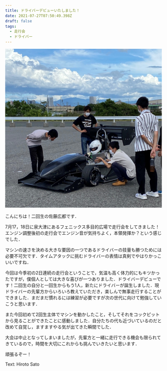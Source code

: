 ```yaml
---
title: ドライバーデビューいたしました！
date: 2021-07-27T07:50:49.398Z
draft: false
tags:
  - 走行会
  - ドライバー
---
```

![](s__3850475-2-.jpg)

こんにちは！二回生の佐藤広都です．

7月17，18日に泉大津にあるフェニックス多目的広場で走行会をしてきました！エンジン調整後初の走行会でエンジン音が気持ちよく，本領発揮か？という感じでした．

マシンの速さを決める大きな要因の一つであるドライバーの技量も勝つためには必要不可欠です．タイムアタックに挑むドライバーの表情は真剣でやはりかっこいいですね．

今回は今季初の2日連続の走行会ということで，気温も高く体力的にもキツかったですが，僕個人としては大きな喜びが一つありました．ドライバーデビューです！二回生の自分と一回生からもう1人，新たにドライバーが誕生しました．現ドライバーの先輩方からいろいろ教えていただき，楽しんで無事走行することができました．まだまだ慣れるには練習が必要ですが次の世代に向けて勉強していこうと思います．

また今回初めて2回生主体でマシンを動かしたこと，そしてそれをコックピットから見ることができたことに感動しました．自分たちの代も近づいているのだと改めて自覚し，ますますやる気が出てきた瞬間でした．

大会は中止となってしまいましたが，先輩方と一緒に走行できる機会も限られてきているので，時間を大切にこれからも挑んでいきたいと思います．

頑張るぞー！

Text: Hiroto Sato